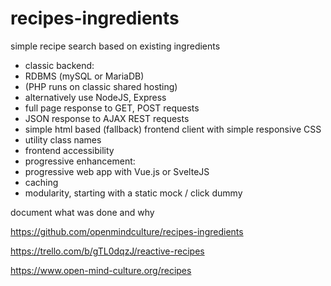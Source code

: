 # recipes-ingredients
simple recipe search based on existing ingredients

- classic backend: 
- RDBMS (mySQL or MariaDB)
- (PHP runs on classic shared hosting)
- alternatively use NodeJS, Express
- full page response to GET, POST requests
- JSON response to AJAX REST requests
- simple html based (fallback) frontend client with simple responsive CSS
- utility class names
- frontend accessibility
- progressive enhancement:
- progressive web app with Vue.js or SvelteJS
- caching
- modularity, starting with a static mock / click dummy

document what was done and why

https://github.com/openmindculture/recipes-ingredients

https://trello.com/b/gTL0dqzJ/reactive-recipes

https://www.open-mind-culture.org/recipes
